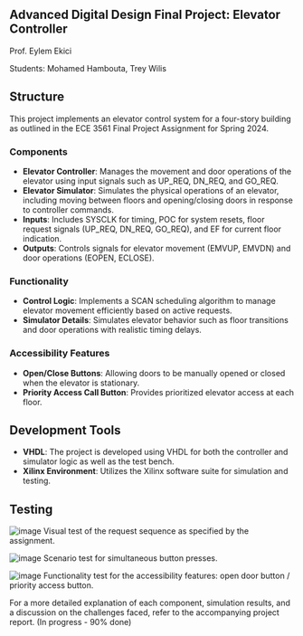 ## Advanced Digital Design Final Project: Elevator Controller
Prof. Eylem Ekici

Students: Mohamed Hambouta, Trey Wilis

## Structure
This project implements an elevator control system for a four-story building as outlined in the ECE 3561 Final Project Assignment for Spring 2024.

### Components
- **Elevator Controller**: Manages the movement and door operations of the elevator using input signals such as UP_REQ, DN_REQ, and GO_REQ.
- **Elevator Simulator**: Simulates the physical operations of an elevator, including moving between floors and opening/closing doors in response to controller commands.
- **Inputs**: Includes SYSCLK for timing, POC for system resets, floor request signals (UP_REQ, DN_REQ, GO_REQ), and EF for current floor indication.
- **Outputs**: Controls signals for elevator movement (EMVUP, EMVDN) and door operations (EOPEN, ECLOSE).

### Functionality
- **Control Logic**: Implements a SCAN scheduling algorithm to manage elevator movement efficiently based on active requests.
- **Simulator Details**: Simulates elevator behavior such as floor transitions and door operations with realistic timing delays.

### Accessibility Features
- **Open/Close Buttons**: Allowing doors to be manually opened or closed when the elevator is stationary.
- **Priority Access Call Button**: Provides prioritized elevator access at each floor.

## Development Tools
- **VHDL**: The project is developed using VHDL for both the controller and simulator logic as well as the test bench.
- **Xilinx Environment**: Utilizes the Xilinx software suite for simulation and testing. 

## Testing
![image](https://github.com/moehambouta/Elevator-Controller/assets/74828685/41278a09-5651-4cfa-b948-d199ed723df8)
Visual test of the request sequence as specified by the assignment.

![image](https://github.com/moehambouta/Elevator-Controller/assets/74828685/6488c2b9-9508-48d4-b0c6-dae6dc492cb7)
Scenario test for simultaneous button presses.

![image](https://github.com/moehambouta/Elevator-Controller/assets/74828685/a9069466-6d1d-4d79-be71-f9677ab514b8)
Functionality test for the accessibility features: open door button / priority access button.

For a more detailed explanation of each component, simulation results, and a discussion on the challenges faced, refer to the accompanying project report. (In progress - 90% done)
